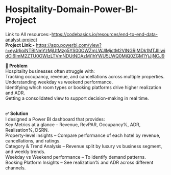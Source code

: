 # Hospitality-Domain-Power-BI-Project
Link to All resources:-https://codebasics.io/resources/end-to-end-data-analyst-project
<br>**Project Link:-** https://app.powerbi.com/view?r=eyJrIjoiNTBlNmYzMjUtMzg5YS00OWZmLWJlMjctM2VlNGRjMDk1MTJlIiwidCI6ImM2ZTU0OWIzLTVmNDUtNDAzMi1hYWU5LWQ0MjQ0ZGM1YjJjNCJ9

**🛑 Problem**
<br>Hospitality businesses often struggle with:
<br>Tracking occupancy, revenue, and cancellations across multiple properties.
<br>Understanding weekday vs weekend performance.
<br>Identifying which room types or booking platforms drive higher realization and ADR.
<br>Getting a consolidated view to support decision-making in real time.

<br>**✅ Solution**
<br>I designed a Power BI dashboard that provides:
<br>Key Metrics at a glance – Revenue, RevPAR, Occupancy%, ADR, Realisation%, DSRN.
<br>Property-level insights – Compare performance of each hotel by revenue, cancellations, and ratings.
<br>Category & Trend Analysis – Revenue split by luxury vs business segment, and weekly trends.
<br>Weekday vs Weekend performance – To identify demand patterns.
<br>Booking Platform Insights – See realization% and ADR across different channels.

